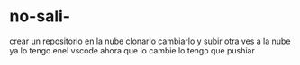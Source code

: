 # no-sali-
crear un repositorio en la nube clonarlo cambiarlo y subir otra ves a la nube
ya lo tengo enel vscode ahora que lo cambie lo tengo que pushiar

